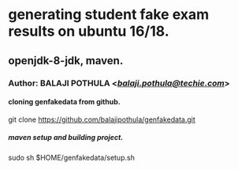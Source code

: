 # generating student fake exam results on ubuntu 16/18.
## openjdk-8-jdk, maven.
### Author: BALAJI POTHULA <*balaji.pothula@techie.com*>

#### cloning genfakedata from github.
git clone https://github.com/balajipothula/genfakedata.git

##### maven setup and building project.
sudo sh $HOME/genfakedata/setup.sh

